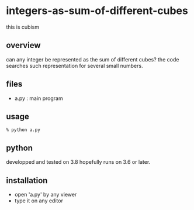 # integers-as-sum-of-different-cubes
this is cubism

## overview
can any integer be represented as the sum of different cubes?
the code searches such representation for several small numbers.

## files
- a.py : main program

## usage
```
% python a.py
```

## python
developped and tested on 3.8
hopefully runs on 3.6 or later.

## installation
- open 'a.py' by any viewer
- type it on any editor
